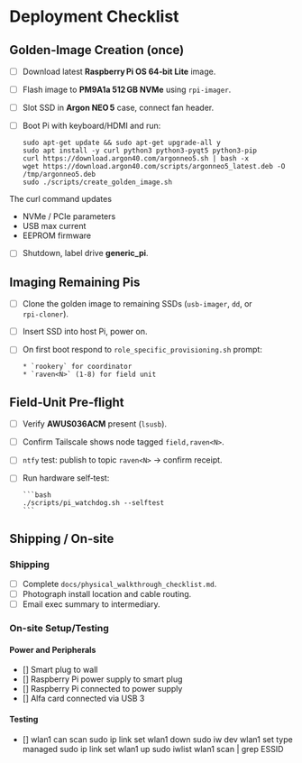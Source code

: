 # Deployment Checklist

## Golden‑Image Creation (once)

- [ ] Download latest **Raspberry Pi OS 64‑bit Lite** image.
- [ ] Flash image to **PM9A1a 512 GB NVMe** using `rpi-imager`.
- [ ] Slot SSD in **Argon NEO 5** case, connect fan header.
- [ ] Boot Pi with keyboard/HDMI and run:

      sudo apt-get update && sudo apt-get upgrade-all y
      sudo apt install -y curl python3 python3-pyqt5 python3-pip
      curl https://download.argon40.com/argonneo5.sh | bash -x
      wget https://download.argon40.com/scripts/argonneo5_latest.deb -O /tmp/argonneo5.deb
      sudo ./scripts/create_golden_image.sh

The curl command updates 
- NVMe / PCIe parameters
- USB max current
- EEPROM firmware

- [ ] Shutdown, label drive **generic_pi**.

## Imaging Remaining Pis

- [ ] Clone the golden image to remaining SSDs (`usb‑imager`, `dd`, or `rpi‑cloner`).
- [ ] Insert SSD into host Pi, power on.
- [ ] On first boot respond to `role_specific_provisioning.sh` prompt:

      * `rookery` for coordinator
      * `raven<N>` (1‑8) for field unit

## Field‑Unit Pre‑flight

- [ ] Verify **AWUS036ACM** present (`lsusb`).
- [ ] Confirm Tailscale shows node tagged `field,raven<N>`.
- [ ] `ntfy` test: publish to topic `raven<N>` → confirm receipt.
- [ ] Run hardware self‑test:

      ```bash
      ./scripts/pi_watchdog.sh --selftest
      ```

## Shipping / On‑site
### Shipping
- [ ] Complete `docs/physical_walkthrough_checklist.md`.
- [ ] Photograph install location and cable routing.
- [ ] Email exec summary to intermediary.

### On-site Setup/Testing
#### Power and Peripherals
- [] Smart plug to wall
- [] Raspberry Pi power supply to smart plug
- [] Raspberry Pi connected to power supply 
- [] Alfa card connected via USB 3

#### Testing
- [] wlan1 can scan
    sudo ip link set wlan1 down
    sudo iw dev wlan1 set type managed
    sudo ip link set wlan1 up
    sudo iwlist wlan1 scan | grep ESSID